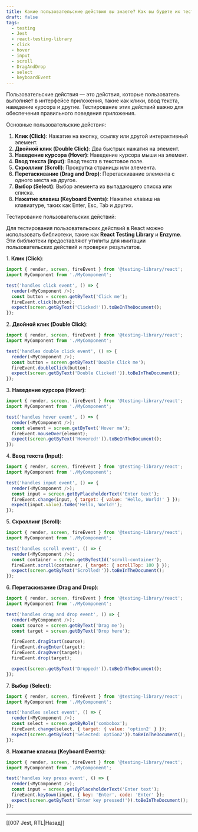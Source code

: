 ```yaml
---
title: Какие пользовательские действия вы знаете? Как вы будете их тестировать?
draft: false
tags:
  - testing
  - Jest
  - react-testing-library
  - click
  - hover
  - input
  - scroll
  - DragAndDrop
  - select
  - keyboardEvent
---
```

Пользовательские действия — это действия, которые пользователь выполняет в интерфейсе приложения, такие как клики, ввод текста, наведение курсора и другие. Тестирование этих действий важно для обеспечения правильного поведения приложения.

Основные пользовательские действия:

1. **Клик (Click)**: Нажатие на кнопку, ссылку или другой интерактивный элемент.
2. **Двойной клик (Double Click)**: Два быстрых нажатия на элемент.
3. **Наведение курсора (Hover)**: Наведение курсора мыши на элемент.
4. **Ввод текста (Input)**: Ввод текста в текстовое поле.
5. **Скроллинг (Scroll)**: Прокрутка страницы или элемента.
6. **Перетаскивание (Drag and Drop)**: Перетаскивание элемента с одного места на другое.
7. **Выбор (Select)**: Выбор элемента из выпадающего списка или списка.
8. **Нажатие клавиш (Keyboard Events)**: Нажатие клавиш на клавиатуре, таких как Enter, Esc, Tab и других.

Тестирование пользовательских действий:

Для тестирования пользовательских действий в React можно использовать библиотеки, такие как **React Testing Library** и **Enzyme**. Эти библиотеки предоставляют утилиты для имитации пользовательских действий и проверки результатов.

 1. **Клик (Click)**:

```javascript
import { render, screen, fireEvent } from '@testing-library/react';
import MyComponent from './MyComponent';

test('handles click event', () => {
  render(<MyComponent />);
  const button = screen.getByText('Click me');
  fireEvent.click(button);
  expect(screen.getByText('Clicked!')).toBeInTheDocument();
});
```

2. **Двойной клик (Double Click)**:

```javascript
import { render, screen, fireEvent } from '@testing-library/react';
import MyComponent from './MyComponent';

test('handles double click event', () => {
  render(<MyComponent />);
  const button = screen.getByText('Double Click me');
  fireEvent.doubleClick(button);
  expect(screen.getByText('Double Clicked!')).toBeInTheDocument();
});
```

3. **Наведение курсора (Hover)**:

```javascript
import { render, screen, fireEvent } from '@testing-library/react';
import MyComponent from './MyComponent';

test('handles hover event', () => {
  render(<MyComponent />);
  const element = screen.getByText('Hover me');
  fireEvent.mouseOver(element);
  expect(screen.getByText('Hovered!')).toBeInTheDocument();
});
```

 4. **Ввод текста (Input)**:

```javascript
import { render, screen, fireEvent } from '@testing-library/react';
import MyComponent from './MyComponent';

test('handles input event', () => {
  render(<MyComponent />);
  const input = screen.getByPlaceholderText('Enter text');
  fireEvent.change(input, { target: { value: 'Hello, World!' } });
  expect(input.value).toBe('Hello, World!');
});
```

 5. **Скроллинг (Scroll)**:

```javascript
import { render, screen, fireEvent } from '@testing-library/react';
import MyComponent from './MyComponent';

test('handles scroll event', () => {
  render(<MyComponent />);
  const container = screen.getByTestId('scroll-container');
  fireEvent.scroll(container, { target: { scrollTop: 100 } });
  expect(screen.getByText('Scrolled!')).toBeInTheDocument();
});
```

6. **Перетаскивание (Drag and Drop)**:

```javascript
import { render, screen, fireEvent } from '@testing-library/react';
import MyComponent from './MyComponent';

test('handles drag and drop event', () => {
  render(<MyComponent />);
  const source = screen.getByText('Drag me');
  const target = screen.getByText('Drop here');

  fireEvent.dragStart(source);
  fireEvent.dragEnter(target);
  fireEvent.dragOver(target);
  fireEvent.drop(target);

  expect(screen.getByText('Dropped!')).toBeInTheDocument();
});
```

7. **Выбор (Select)**:

```javascript
import { render, screen, fireEvent } from '@testing-library/react';
import MyComponent from './MyComponent';

test('handles select event', () => {
  render(<MyComponent />);
  const select = screen.getByRole('combobox');
  fireEvent.change(select, { target: { value: 'option2' } });
  expect(screen.getByText('Selected: option2')).toBeInTheDocument();
});
```

8. **Нажатие клавиш (Keyboard Events)**:

```javascript
import { render, screen, fireEvent } from '@testing-library/react';
import MyComponent from './MyComponent';

test('handles key press event', () => {
  render(<MyComponent />);
  const input = screen.getByPlaceholderText('Enter text');
  fireEvent.keyDown(input, { key: 'Enter', code: 'Enter' });
  expect(screen.getByText('Enter key pressed!')).toBeInTheDocument();
});
```
____

[[007 Jest, RTL|Назад]]